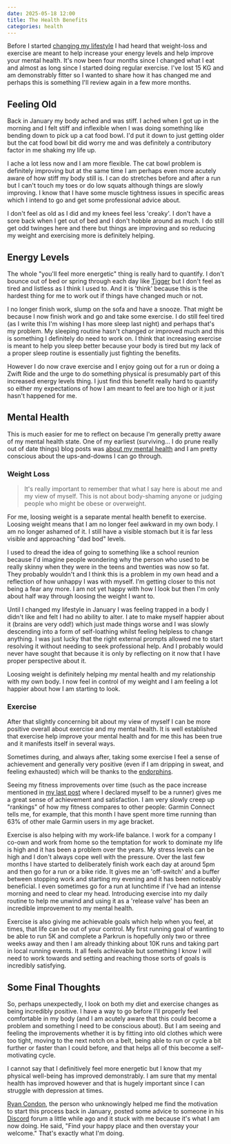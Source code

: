 ```yaml
---
date: 2025-05-18 12:00
title: The Health Benefits
categories: health
---
```


Before I started [changing my lifestyle](2025-02-08-changing-my-lifestyle) I had heard that weight-loss and exercise are meant to help increase your energy levels and help improve your mental health. It's now been four months since I changed what I eat and almost as long since I started doing regular exercise. I've lost 15 KG and am demonstrably fitter so I wanted to share how it has changed me and perhaps this is something I'll review again in a few more months.

## Feeling Old

Back in January my body ached and was stiff. I ached when I got up in the morning and I felt stiff and inflexible when I was doing something like bending down to pick up a cat food bowl. I'd put it down to just getting older but the cat food bowl bit did worry me and was definitely a contributory factor in me shaking my life up.

I ache a lot less now and I am more flexible. The cat bowl problem is definitely improving but at the same time I am perhaps even more acutely aware of how stiff my body still is. I can do stretches before and after a run but I can't touch my toes or do low squats although things are slowly improving. I know that I have some muscle tightness issues in specific areas which I intend to go and get some professional advice about.

I don't feel as old as I did and my knees feel less 'creaky'. I don't have a sore back when I get out of bed and I don't hobble around as much. I do still get odd twinges here and there but things are improving and so reducing my weight and exercising more is definitely helping.

## Energy Levels

The whole "you'll feel more energetic" thing is really hard to quantify. I don't bounce out of bed or spring through each day like [Tigger](https://en.wikipedia.org/wiki/Tigger) but I don't feel as tired and listless as I think I used to. And it is 'think' because this is the hardest thing for me to work out if things have changed much or not.

I no longer finish work, slump on the sofa and have a snooze. That might be because I now finish work and go and take some exercise. I do still feel tired (as I write this I'm wishing I has more sleep last night) and perhaps that's my problem. My sleeping routine hasn't changed or improved much and this is something I definitely do need to work on. I think that increasing exercise is meant to help you sleep better because your body is tired but my lack of a proper sleep routine is essentially just fighting the benefits.

However I do now crave exercise and I enjoy going out for a run or doing a Zwift Ride and the urge to do something physical is presumably part of this increased energy levels thing. I just find this benefit really hard to quantify so either my expectations of how I am meant to feel are too high or it just hasn't happened for me.

## Mental Health

This is much easier for me to reflect on because I'm generally pretty aware of my mental health state. One of my earliest (surviving... I do prune really out of date things) blog posts was [about my mental health](http://localhost:4000/post/2012-06-15-the-depressed-developer) and I am pretty conscious about the ups-and-downs I can go through.

### Weight Loss

> It's really important to remember that what I say here is about me and my view of myself. This is not about body-shaming anyone or judging people who might be obese or overweight.

For me, loosing weight is a separate mental health benefit to exercise. Loosing weight means that I am no longer feel awkward in my own body. I am no longer ashamed of it. I still have a visible stomach but it is far less visible and approaching "dad bod" levels.

I used to dread the idea of going to something like a school reunion because I'd imagine people wondering why the person who used to be really skinny when they were in the teens and twenties was now so fat. They probably wouldn't and I think this is a problem in my own head and a reflection of how unhappy I was with myself. I'm getting closer to this not being a fear any more. I am not yet happy with how I look but then I'm only about half way through loosing the weight I want to.

Until I changed my lifestyle in January I was feeling trapped in a body I didn't like and felt I had no ability to alter. I ate to make myself happier about it (brains are very odd!) which just made things worse and I was slowly descending into a form of self-loathing whilst feeling helpless to change anything. I was just lucky that the right external prompts allowed me to start resolving it without needing to seek professional help. And I probably would never have sought that because it is only by reflecting on it now that I have proper perspective about it.

Loosing weight is definitely helping my mental health and my relationship with my own body. I now feel in control of my weight and I am feeling a lot happier about how I am starting to look.

### Exercise

After that slightly concerning bit about my view of myself I can be more positive overall about exercise and my mental health. It is well established that exercise help improve your mental health and for me this has been true and it manifests itself in several ways.

Sometimes during, and always after, taking some exercise I feel a sense of achievement and generally very positive (even if I am dripping in sweat, and feeling exhausted) which will be thanks to the [endorphins](https://en.wikipedia.org/wiki/Endorphins).

Seeing my fitness improvements over time (such as the pace increase mentioned in [my last post](2025-05-16-i-run) where I declared myself to be a runner) gives me a great sense of achievement and satisfaction. I am very slowly creep up "rankings" of how my fitness compares to other people: Garmin Connect tells me, for example, that this month I have spent more time running than 63% of other male Garmin users in my age bracket.

Exercise is also helping with my work-life balance. I work for a company I co-own and work from home so the temptation for work to dominate my life is high and it has been a problem over the years. My stress levels can be high and I don't always cope well with the pressure. Over the last few months I have started to deliberately finish work each day at around 5pm and then go for a run or a bike ride. It gives me an 'off-switch' and a buffer between stopping work and starting my evening and it has been noticeably beneficial. I even sometimes go for a run at lunchtime if I've had an intense morning and need to clear my head. Introducing exercise into my daily routine to help me unwind and using it as a 'release valve' has been an incredible improvement to my mental health.

Exercise is also giving me achievable goals which help when you feel, at times, that life can be out of your control. My first running goal of wanting to be able to run 5K and complete a Parkrun is hopefully only two or three weeks away and then I am already thinking about 10K runs and taking part in local running events. It all feels achievable but something I know I will need to work towards and setting and reaching those sorts of goals is incredibly satisfying.

## Some Final Thoughts

So, perhaps unexpectedly, I look on both my diet and exercise changes as being incredibly positive. I have a way to go before I'll properly feel comfortable in my body (and I am acutely aware that this could become a problem and something I need to be conscious about). But I am seeing and feeling the improvements whether it is by fitting into old clothes which were too tight, moving to the next notch on a belt, being able to run or cycle a bit further or faster than I could before, and that helps all of this become a self-motivating cycle.

I cannot say that I definitively feel more energetic but I know that my physical well-being has improved demonstrably. I am sure that my mental health has improved however and that is hugely important since I can struggle with depression at times.

[Ryan Condon](https://www.youtube.com/@RyanCondon), the person who unknowingly helped me find the motivation to start this process back in January, posted some advice to someone in his [Discord](https://discord.com/invite/ffQw8XyXSu) forum a little while ago and it stuck with me because it's what I am now doing. He said, "Find your happy place and then overstay your welcome." That's exactly what I'm doing.
